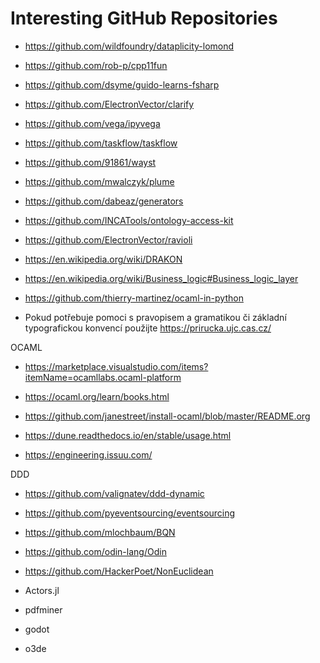 # Interesting GitHub Repositories

- https://github.com/wildfoundry/dataplicity-lomond
- https://github.com/rob-p/cpp11fun
- https://github.com/dsyme/guido-learns-fsharp
- https://github.com/ElectronVector/clarify
- https://github.com/vega/ipyvega

- https://github.com/taskflow/taskflow

- https://github.com/91861/wayst

- https://github.com/mwalczyk/plume
- https://github.com/dabeaz/generators
- https://github.com/INCATools/ontology-access-kit
- https://github.com/ElectronVector/ravioli

- https://en.wikipedia.org/wiki/DRAKON
- https://en.wikipedia.org/wiki/Business_logic#Business_logic_layer

- https://github.com/thierry-martinez/ocaml-in-python

- Pokud potřebuje pomoci s pravopisem a gramatikou či základní typografickou konvencí použijte https://prirucka.ujc.cas.cz/

OCAML
- https://marketplace.visualstudio.com/items?itemName=ocamllabs.ocaml-platform
- https://ocaml.org/learn/books.html
- https://github.com/janestreet/install-ocaml/blob/master/README.org
- https://dune.readthedocs.io/en/stable/usage.html

- https://engineering.issuu.com/

DDD
- https://github.com/valignatev/ddd-dynamic
- https://github.com/pyeventsourcing/eventsourcing


- https://github.com/mlochbaum/BQN
- https://github.com/odin-lang/Odin
- https://github.com/HackerPoet/NonEuclidean

- Actors.jl
- pdfminer

- godot
- o3de